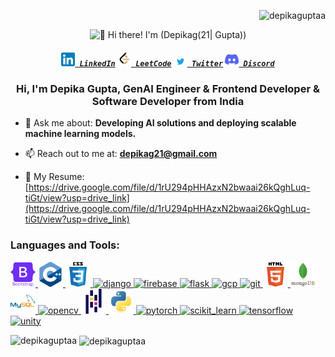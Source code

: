 <p align="right"> <img src="https://komarev.com/ghpvc/?username=depikaguptaa&label=Visitors&color=0e75b6&style=flat" alt="depikaguptaa" /> </p>

<div align="center">
  <img src="https://github.com/depikaguptaa/README-intro.gif/blob/main/Intro2.gif?raw=true" alt="👋 Hi there! I'm (Depikag(21| Gupta))" width="600" height="200"/>
</div>

<h5 align="center">
  <code><a href="https://www.linkedin.com/in/depika-gupta/" title="LinkedIn Profile"><img width="22" src="images/LinkedIn.svg"> LinkedIn</a></code>
  <code><a href="https://www.leetcode.com/https://leetcode.com/u/dekatuna/" title="LeetCode Profile"><img width="22" src="images/LeetCode.png"> LeetCode</a></code>
  <code><a href="https://twitter.com/depikaguptaa" title="Twitter Profile"><img width="22" src="images/Twitter.svg"> Twitter</a></code>
  <code><a href="https://discord.gg/https://discord.gg/557606885616910336" title="Discord Profile"><img width="22" src="images/discord.svg"> Discord</a></code>
</h5>

<h3 align="center">Hi, I'm Depika Gupta, GenAI Engineer & Frontend Developer & Software Developer from India</h3>


- 💬 Ask me about: **Developing AI solutions and deploying scalable machine learning models.**

- 📫 Reach out to me at: **depikag21@gmail.com**

- 📄 My Resume: [https://drive.google.com/file/d/1rU294pHHAzxN2bwaai26kQghLuq-tiGt/view?usp=drive_link](https://drive.google.com/file/d/1rU294pHHAzxN2bwaai26kQghLuq-tiGt/view?usp=drive_link)

<h3 align="left">Languages and Tools:</h3>
<p align="left"> <a href="https://getbootstrap.com" target="_blank" rel="noreferrer"> <img src="https://raw.githubusercontent.com/devicons/devicon/master/icons/bootstrap/bootstrap-plain-wordmark.svg" alt="bootstrap" width="40" height="40"/> </a> <a href="https://www.w3schools.com/cpp/" target="_blank" rel="noreferrer"> <img src="https://raw.githubusercontent.com/devicons/devicon/master/icons/cplusplus/cplusplus-original.svg" alt="cplusplus" width="40" height="40"/> </a> <a href="https://www.w3schools.com/css/" target="_blank" rel="noreferrer"> <img src="https://raw.githubusercontent.com/devicons/devicon/master/icons/css3/css3-original-wordmark.svg" alt="css3" width="40" height="40"/> </a> <a href="https://www.djangoproject.com/" target="_blank" rel="noreferrer"> <img src="https://cdn.worldvectorlogo.com/logos/django.svg" alt="django" width="40" height="40"/> </a> <a href="https://firebase.google.com/" target="_blank" rel="noreferrer"> <img src="https://www.vectorlogo.zone/logos/firebase/firebase-icon.svg" alt="firebase" width="40" height="40"/> </a> <a href="https://flask.palletsprojects.com/" target="_blank" rel="noreferrer"> <img src="https://www.vectorlogo.zone/logos/pocoo_flask/pocoo_flask-icon.svg" alt="flask" width="40" height="40"/> </a> <a href="https://cloud.google.com" target="_blank" rel="noreferrer"> <img src="https://www.vectorlogo.zone/logos/google_cloud/google_cloud-icon.svg" alt="gcp" width="40" height="40"/> </a> <a href="https://git-scm.com/" target="_blank" rel="noreferrer"> <img src="https://www.vectorlogo.zone/logos/git-scm/git-scm-icon.svg" alt="git" width="40" height="40"/> </a> <a href="https://www.w3.org/html/" target="_blank" rel="noreferrer"> <img src="https://raw.githubusercontent.com/devicons/devicon/master/icons/html5/html5-original-wordmark.svg" alt="html5" width="40" height="40"/> </a> <a href="https://www.mongodb.com/" target="_blank" rel="noreferrer"> <img src="https://raw.githubusercontent.com/devicons/devicon/master/icons/mongodb/mongodb-original-wordmark.svg" alt="mongodb" width="40" height="40"/> </a> <a href="https://www.mysql.com/" target="_blank" rel="noreferrer"> <img src="https://raw.githubusercontent.com/devicons/devicon/master/icons/mysql/mysql-original-wordmark.svg" alt="mysql" width="40" height="40"/> </a> <a href="https://opencv.org/" target="_blank" rel="noreferrer"> <img src="https://www.vectorlogo.zone/logos/opencv/opencv-icon.svg" alt="opencv" width="40" height="40"/> </a> <a href="https://pandas.pydata.org/" target="_blank" rel="noreferrer"> <img src="https://raw.githubusercontent.com/devicons/devicon/2ae2a900d2f041da66e950e4d48052658d850630/icons/pandas/pandas-original.svg" alt="pandas" width="40" height="40"/> </a> <a href="https://www.python.org" target="_blank" rel="noreferrer"> <img src="https://raw.githubusercontent.com/devicons/devicon/master/icons/python/python-original.svg" alt="python" width="40" height="40"/> </a> <a href="https://pytorch.org/" target="_blank" rel="noreferrer"> <img src="https://www.vectorlogo.zone/logos/pytorch/pytorch-icon.svg" alt="pytorch" width="40" height="40"/> </a> <a href="https://scikit-learn.org/" target="_blank" rel="noreferrer"> <img src="https://upload.wikimedia.org/wikipedia/commons/0/05/Scikit_learn_logo_small.svg" alt="scikit_learn" width="40" height="40"/> </a> <a href="https://www.tensorflow.org" target="_blank" rel="noreferrer"> <img src="https://www.vectorlogo.zone/logos/tensorflow/tensorflow-icon.svg" alt="tensorflow" width="40" height="40"/> </a> <a href="https://unity.com/" target="_blank" rel="noreferrer"> <img src="https://www.vectorlogo.zone/logos/unity3d/unity3d-icon.svg" alt="unity" width="40" height="40"/> </a> </p>

<p><img align="left" src="https://github-readme-stats.vercel.app/api/top-langs?username=depikaguptaa&show_icons=true&locale=en&layout=compact" alt="depikaguptaa" /></p>

<p>&nbsp;<img align="center" src="https://github-readme-stats.vercel.app/api?username=depikaguptaa&show_icons=true&locale=en" alt="depikaguptaa" /></p>
